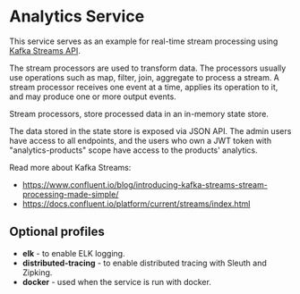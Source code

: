 # Analytics Service

This service serves as an example for real-time stream processing using [Kafka Streams API](https://docs.confluent.io/platform/current/streams/index.html).

The stream processors are used to transform data. The processors usually use operations such as map, filter, join, aggregate to process a stream. A stream processor receives one event at a time, applies its operation to it, and may produce one or more output events.

Stream processors, store processed data in an in-memory state store.

The data stored in the state store is exposed via JSON API. The admin users have access to all endpoints, and the users who own a JWT token with "analytics-products" scope have access to the products' analytics.

Read more about Kafka Streams:

- https://www.confluent.io/blog/introducing-kafka-streams-stream-processing-made-simple/
- https://docs.confluent.io/platform/current/streams/index.html

## Optional profiles

- **elk** - to enable ELK logging.
- **distributed-tracing** - to enable distributed tracing with Sleuth and Zipking.
- **docker** - used when the service is run with docker.
